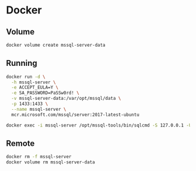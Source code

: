 # Docker

## Volume

```sh
docker volume create mssql-server-data
```

## Running

```sh
docker run -d \
  -h mssql-server \
  -e ACCEPT_EULA=Y \
  -e SA_PASSWORD=PaSSw0rd! \
  -v mssql-server-data:/var/opt/mssql/data \
  -p 1433:1433 \
  --name mssql-server \
  mcr.microsoft.com/mssql/server:2017-latest-ubuntu
```

```sh
docker exec -i mssql-server /opt/mssql-tools/bin/sqlcmd -S 127.0.0.1 -U sa -P 'PaSSw0rd!' -Q 'CREATE DATABASE example'
```

## Remote

```sh
docker rm -f mssql-server
docker volume rm mssql-server-data
```
